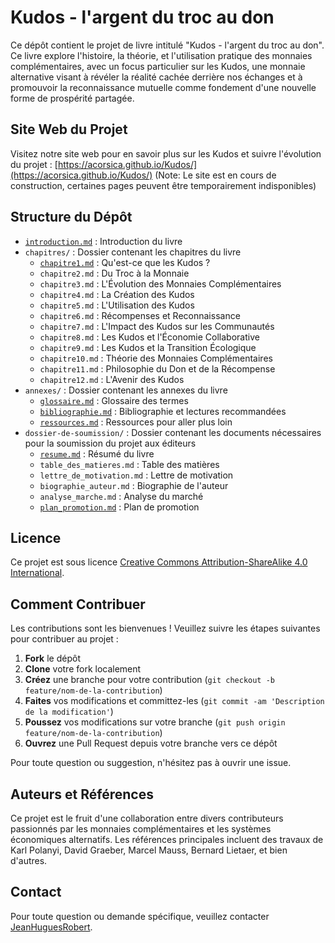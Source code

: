 # Kudos - l'argent du troc au don

Ce dépôt contient le projet de livre intitulé "Kudos - l'argent du troc au don". Ce livre explore l'histoire, la théorie, et l'utilisation pratique des monnaies complémentaires, avec un focus particulier sur les Kudos, une monnaie alternative visant à révéler la réalité cachée derrière nos échanges et à promouvoir la reconnaissance mutuelle comme fondement d'une nouvelle forme de prospérité partagée.

## Site Web du Projet

Visitez notre site web pour en savoir plus sur les Kudos et suivre l'évolution du projet :
[https://acorsica.github.io/Kudos/](https://acorsica.github.io/Kudos/) (Note: Le site est en cours de construction, certaines pages peuvent être temporairement indisponibles)

## Structure du Dépôt

- [`introduction.md`](introduction.md) : Introduction du livre
- `chapitres/` : Dossier contenant les chapitres du livre
  - [`chapitre1.md`](chapitres/chapitre1.md) : Qu'est-ce que les Kudos ?
  - `chapitre2.md` : Du Troc à la Monnaie
  - `chapitre3.md` : L'Évolution des Monnaies Complémentaires
  - `chapitre4.md` : La Création des Kudos
  - `chapitre5.md` : L'Utilisation des Kudos
  - `chapitre6.md` : Récompenses et Reconnaissance
  - `chapitre7.md` : L'Impact des Kudos sur les Communautés
  - `chapitre8.md` : Les Kudos et l'Économie Collaborative
  - `chapitre9.md` : Les Kudos et la Transition Écologique
  - `chapitre10.md` : Théorie des Monnaies Complémentaires
  - `chapitre11.md` : Philosophie du Don et de la Récompense
  - `chapitre12.md` : L'Avenir des Kudos
- `annexes/` : Dossier contenant les annexes du livre
  - [`glossaire.md`](annexes/glossaire.md) : Glossaire des termes
  - [`bibliographie.md`](annexes/bibliographie.md) : Bibliographie et lectures recommandées
  - [`ressources.md`](annexes/ressources.md) : Ressources pour aller plus loin
- `dossier-de-soumission/` : Dossier contenant les documents nécessaires pour la soumission du projet aux éditeurs
  - [`resume.md`](dossier-de-soumission/resume.md) : Résumé du livre
  - `table_des_matieres.md` : Table des matières
  - `lettre_de_motivation.md` : Lettre de motivation
  - `biographie_auteur.md` : Biographie de l'auteur
  - `analyse_marche.md` : Analyse du marché
  - [`plan_promotion.md`](dossier-de-soumission/plan_promotion.md) : Plan de promotion

## Licence

Ce projet est sous licence [Creative Commons Attribution-ShareAlike 4.0 International](https://creativecommons.org/licenses/by-sa/4.0/).

## Comment Contribuer

Les contributions sont les bienvenues ! Veuillez suivre les étapes suivantes pour contribuer au projet :

1. **Fork** le dépôt
2. **Clone** votre fork localement
3. **Créez** une branche pour votre contribution (`git checkout -b feature/nom-de-la-contribution`)
4. **Faites** vos modifications et committez-les (`git commit -am 'Description de la modification'`)
5. **Poussez** vos modifications sur votre branche (`git push origin feature/nom-de-la-contribution`)
6. **Ouvrez** une Pull Request depuis votre branche vers ce dépôt

Pour toute question ou suggestion, n'hésitez pas à ouvrir une issue.

## Auteurs et Références

Ce projet est le fruit d'une collaboration entre divers contributeurs passionnés par les monnaies complémentaires et les systèmes économiques alternatifs. Les références principales incluent des travaux de Karl Polanyi, David Graeber, Marcel Mauss, Bernard Lietaer, et bien d'autres.

## Contact

Pour toute question ou demande spécifique, veuillez contacter [JeanHuguesRobert](https://github.com/JeanHuguesRobert).
